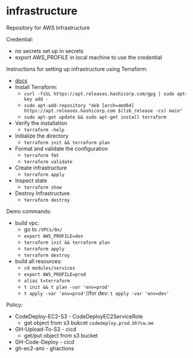# infrastructure
Repository for AWS Infrastructure

Credential:
- no secrets set up in secrets
- export AWS_PROFILE in local machine to use the credential

Instructions for setting up infrastructure using Terraform:
- [docs](https://learn.hashicorp.com/collections/terraform/aws-get-started)
- Install Terraform:
  - `curl -fsSL https://apt.releases.hashicorp.com/gpg | sudo apt-key add -`
  - `sudo apt-add-repository "deb [arch=amd64] https://apt.releases.hashicorp.com $(lsb_release -cs) main"`
  - `sudo apt-get update && sudo apt-get install terraform`
- Verify the installation
  - `terraform -help`
- Initialize the directory
  - `terraform init && terraform plan`
- Format and validate the configuration
  - `terraform fmt`
  - `terraform validate`
- Create infrastructure
  - `terraform apply`
- Inspect state
  - `terraform show`
- Destroy Infrastructure
  - `terraform destroy`

Demo commands:
- build vpc:
  - go to `/VPCs/0x/`
  - `export AWS_PROFILE=dev`
  - `terraform init && terraform plan`
  - `terraform apply`
  - `terraform destroy`
- build all resources:
  - `cd modules/services`
  - `export AWS_PROFILE=prod`
  - `alias t=terraform`
  - `t init && t plan -var 'env=prod'`
  - `t apply -var 'env=prod'`//for dev: `t apply -var 'env=dev'`

Policy:
- CodeDeploy-EC2-S3 - CodeDeployEC2ServiceRole
  - get object from s3 bukcet `codedeploy.prod.bh7cw.me`
- GH-Upload-To-S3 - cicd
  - get/put object from s3 bucket
- GH-Code-Deploy - cicd
- gh-ec2-ami - ghactions